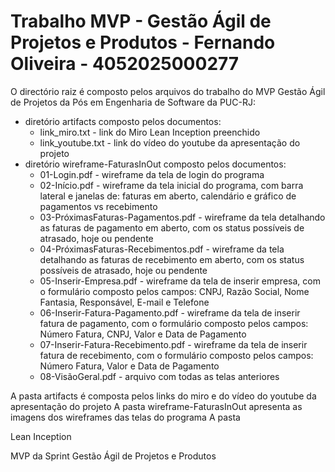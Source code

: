 # Trabalho MVP - Gestão Ágil de Projetos e Produtos - Fernando Oliveira - 4052025000277

O directório raiz é composto pelos arquivos do trabalho do MVP Gestão Ágil de Projetos da Pós em Engenharia de Software da PUC-RJ:
  - diretório artifacts composto pelos documentos:
     - link_miro.txt - link do Miro Lean Inception preenchido
     - link_youtube.txt - link do vídeo do youtube da apresentação do projeto
  - diretório wireframe-FaturasInOut composto pelos documentos:
     - 01-Login.pdf - wireframe da tela de login do programa
     - 02-Início.pdf - wireframe da tela inicial do programa, com barra lateral e janelas de: faturas em aberto, calendário e gráfico de pagamentos vs recebimento
     - 03-PróximasFaturas-Pagamentos.pdf - wireframe da tela detalhando as faturas de pagamento em aberto, com os status possíveis de atrasado, hoje ou pendente
     - 04-PróximasFaturas-Recebimentos.pdf - wireframe da tela detalhando as faturas de recebimento em aberto, com os status possíveis de atrasado, hoje ou pendente
     - 05-Inserir-Empresa.pdf - wireframe da tela de inserir empresa, com o formulário composto pelos campos: CNPJ, Razão Social, Nome Fantasia, Responsável, E-mail e Telefone
     - 06-Inserir-Fatura-Pagamento.pdf - wireframe da tela de inserir fatura de pagamento, com o formulário composto pelos campos: Número Fatura, CNPJ, Valor e Data de Pagamento
     - 07-Inserir-Fatura-Recebimento.pdf - wireframe da tela de inserir fatura de recebimento, com o formulário composto pelos campos: Número Fatura, Valor e Data de Pagamento
     - 08-VisãoGeral.pdf - arquivo com todas as telas anteriores
  

  
A pasta artifacts é composta pelos links do miro e do vídeo do youtube da apresentação do projeto
A pasta wireframe-FaturasInOut apresenta as imagens dos wireframes das telas do programa
A pasta 

Lean Inception

MVP da Sprint Gestão Ágil de Projetos e Produtos
